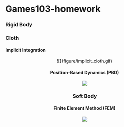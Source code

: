 # Games103-homework

### Rigid Body



### Cloth
#### Implicit Integration
<div align=center>![](figure/implicit_cloth.gif)

#### Position-Based Dynamics (PBD)
![](figure/PBD.gif)


### Soft Body

#### Finite Element Method (FEM)
![](figure/softbody.gif)



